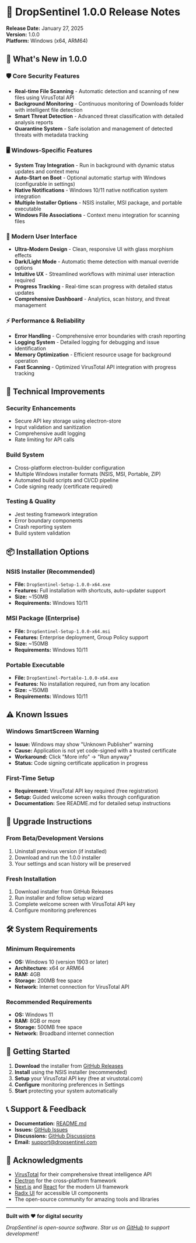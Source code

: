 # 🎉 DropSentinel 1.0.0 Release Notes

**Release Date:** January 27, 2025  
**Version:** 1.0.0  
**Platform:** Windows (x64, ARM64)

## 🌟 What's New in 1.0.0

### 🛡️ Core Security Features
- **Real-time File Scanning** - Automatic detection and scanning of new files using VirusTotal API
- **Background Monitoring** - Continuous monitoring of Downloads folder with intelligent file detection
- **Smart Threat Detection** - Advanced threat classification with detailed analysis reports
- **Quarantine System** - Safe isolation and management of detected threats with metadata tracking

### 🖥️ Windows-Specific Features
- **System Tray Integration** - Run in background with dynamic status updates and context menu
- **Auto-Start on Boot** - Optional automatic startup with Windows (configurable in settings)
- **Native Notifications** - Windows 10/11 native notification system integration
- **Multiple Installer Options** - NSIS installer, MSI package, and portable executable
- **Windows File Associations** - Context menu integration for scanning files

### 🎨 Modern User Interface
- **Ultra-Modern Design** - Clean, responsive UI with glass morphism effects
- **Dark/Light Mode** - Automatic theme detection with manual override options
- **Intuitive UX** - Streamlined workflows with minimal user interaction required
- **Progress Tracking** - Real-time scan progress with detailed status updates
- **Comprehensive Dashboard** - Analytics, scan history, and threat management

### ⚡ Performance & Reliability
- **Error Handling** - Comprehensive error boundaries with crash reporting
- **Logging System** - Detailed logging for debugging and issue identification
- **Memory Optimization** - Efficient resource usage for background operation
- **Fast Scanning** - Optimized VirusTotal API integration with progress tracking

## 🔧 Technical Improvements

### Security Enhancements
- Secure API key storage using electron-store
- Input validation and sanitization
- Comprehensive audit logging
- Rate limiting for API calls

### Build System
- Cross-platform electron-builder configuration
- Multiple Windows installer formats (NSIS, MSI, Portable, ZIP)
- Automated build scripts and CI/CD pipeline
- Code signing ready (certificate required)

### Testing & Quality
- Jest testing framework integration
- Error boundary components
- Crash reporting system
- Build system validation

## 📦 Installation Options

### NSIS Installer (Recommended)
- **File:** `DropSentinel-Setup-1.0.0-x64.exe`
- **Features:** Full installation with shortcuts, auto-updater support
- **Size:** ~150MB
- **Requirements:** Windows 10/11

### MSI Package (Enterprise)
- **File:** `DropSentinel-Setup-1.0.0-x64.msi`
- **Features:** Enterprise deployment, Group Policy support
- **Size:** ~150MB
- **Requirements:** Windows 10/11

### Portable Executable
- **File:** `DropSentinel-Portable-1.0.0-x64.exe`
- **Features:** No installation required, run from any location
- **Size:** ~150MB
- **Requirements:** Windows 10/11

## ⚠️ Known Issues

### Windows SmartScreen Warning
- **Issue:** Windows may show "Unknown Publisher" warning
- **Cause:** Application is not yet code-signed with a trusted certificate
- **Workaround:** Click "More info" → "Run anyway"
- **Status:** Code signing certificate application in progress

### First-Time Setup
- **Requirement:** VirusTotal API key required (free registration)
- **Setup:** Guided welcome screen walks through configuration
- **Documentation:** See README.md for detailed setup instructions

## 🔄 Upgrade Instructions

### From Beta/Development Versions
1. Uninstall previous version (if installed)
2. Download and run the 1.0.0 installer
3. Your settings and scan history will be preserved

### Fresh Installation
1. Download installer from GitHub Releases
2. Run installer and follow setup wizard
3. Complete welcome screen with VirusTotal API key
4. Configure monitoring preferences

## 🛠️ System Requirements

### Minimum Requirements
- **OS:** Windows 10 (version 1903 or later)
- **Architecture:** x64 or ARM64
- **RAM:** 4GB
- **Storage:** 200MB free space
- **Network:** Internet connection for VirusTotal API

### Recommended Requirements
- **OS:** Windows 11
- **RAM:** 8GB or more
- **Storage:** 500MB free space
- **Network:** Broadband internet connection

## 🔗 Getting Started

1. **Download** the installer from [GitHub Releases](https://github.com/JSB2010/virus-total-scanner-app/releases)
2. **Install** using the NSIS installer (recommended)
3. **Setup** your VirusTotal API key (free at virustotal.com)
4. **Configure** monitoring preferences in Settings
5. **Start** protecting your system automatically

## 📞 Support & Feedback

- **Documentation:** [README.md](README.md)
- **Issues:** [GitHub Issues](https://github.com/JSB2010/virus-total-scanner-app/issues)
- **Discussions:** [GitHub Discussions](https://github.com/JSB2010/virus-total-scanner-app/discussions)
- **Email:** support@dropsentinel.com

## 🙏 Acknowledgments

- [VirusTotal](https://www.virustotal.com/) for their comprehensive threat intelligence API
- [Electron](https://www.electronjs.org/) for the cross-platform framework
- [Next.js](https://nextjs.org/) and [React](https://reactjs.org/) for the modern UI framework
- [Radix UI](https://www.radix-ui.com/) for accessible UI components
- The open-source community for amazing tools and libraries

---

**Built with ❤️ for digital security**

*DropSentinel is open-source software. Star us on [GitHub](https://github.com/JSB2010/virus-total-scanner-app) to support development!*
